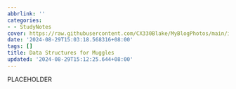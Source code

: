 ```yaml
---
abbrlink: ''
categories:
- - StudyNotes
cover: https://raw.githubusercontent.com/CX330Blake/MyBlogPhotos/main/image/24/8/Blog_cover%20(15)-min_7cec81cba2ba1adb3e5c3bedbe62b9f9.jpg
date: '2024-08-29T15:03:18.568316+08:00'
tags: []
title: Data Structures for Muggles
updated: '2024-08-29T15:12:25.644+08:00'
---
```

PLACEHOLDER
